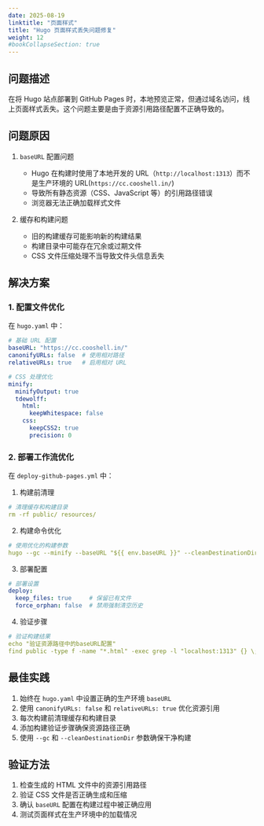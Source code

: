 ```yaml
---
date: 2025-08-19
linktitle: "页面样式"
title: "Hugo 页面样式丢失问题修复"
weight: 12
#bookCollapseSection: true
---
```

 

## 问题描述

在将 Hugo 站点部署到 GitHub Pages 时，本地预览正常，但通过域名访问，线上页面样式丢失。这个问题主要是由于资源引用路径配置不正确导致的。

## 问题原因

1. `baseURL` 配置问题
   - Hugo 在构建时使用了本地开发的 URL（`http://localhost:1313`）而不是生产环境的 URL(`https://cc.cooshell.in/`)
   - 导致所有静态资源（CSS、JavaScript 等）的引用路径错误
   - 浏览器无法正确加载样式文件

2. 缓存和构建问题
   - 旧的构建缓存可能影响新的构建结果
   - 构建目录中可能存在冗余或过期文件
   - CSS 文件压缩处理不当导致文件头信息丢失

## 解决方案

### 1. 配置文件优化

在 `hugo.yaml` 中：
```yaml
# 基础 URL 配置
baseURL: "https://cc.cooshell.in/"
canonifyURLs: false  # 使用相对路径
relativeURLs: true   # 启用相对 URL

# CSS 处理优化
minify:
  minifyOutput: true
  tdewolff:
    html:
      keepWhitespace: false
    css:
      keepCSS2: true
      precision: 0
```

### 2. 部署工作流优化

在 `deploy-github-pages.yml` 中：

1. 构建前清理
```yaml
# 清理缓存和构建目录
rm -rf public/ resources/
```

2. 构建命令优化
```yaml
# 使用优化的构建参数
hugo --gc --minify --baseURL "${{ env.baseURL }}" --cleanDestinationDir
```

3. 部署配置
```yaml
# 部署设置
deploy:
  keep_files: true     # 保留已有文件
  force_orphan: false  # 禁用强制清空历史
```

4. 验证步骤
```yaml
# 验证构建结果
echo "验证资源路径中的baseURL配置"
find public -type f -name "*.html" -exec grep -l "localhost:1313" {} \;
```

## 最佳实践

1. 始终在 `hugo.yaml` 中设置正确的生产环境 `baseURL`
2. 使用 `canonifyURLs: false` 和 `relativeURLs: true` 优化资源引用
3. 每次构建前清理缓存和构建目录
4. 添加构建验证步骤确保资源路径正确
5. 使用 `--gc` 和 `--cleanDestinationDir` 参数确保干净构建

## 验证方法

1. 检查生成的 HTML 文件中的资源引用路径
2. 验证 CSS 文件是否正确生成和压缩
3. 确认 `baseURL` 配置在构建过程中被正确应用
4. 测试页面样式在生产环境中的加载情况
        
